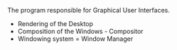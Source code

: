 The program responsible for Graphical User Interfaces.
* Rendering of the Desktop 
* Composition of the Windows - Compositor
* Windowing system = Window Manager
